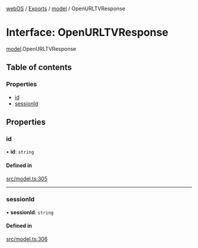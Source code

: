 [webOS](../README.md) / [Exports](../modules.md) / [model](../modules/model.md) / OpenURLTVResponse

# Interface: OpenURLTVResponse

[model](../modules/model.md).OpenURLTVResponse

## Table of contents

### Properties

- [id](model.OpenURLTVResponse.md#id)
- [sessionId](model.OpenURLTVResponse.md#sessionid)

## Properties

### id

• **id**: `string`

#### Defined in

[src/model.ts:305](https://github.com/Dabolus/webos-tv/blob/db77d18/src/model.ts#L305)

___

### sessionId

• **sessionId**: `string`

#### Defined in

[src/model.ts:306](https://github.com/Dabolus/webos-tv/blob/db77d18/src/model.ts#L306)
